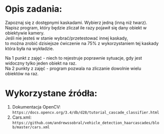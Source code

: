 # Opis zadania:
Zapoznaj się z dostępnymi kaskadami. Wybierz jedną (inną niż twarz).  
Napisz program, który będzie zliczał ile razy pojawił się dany obiekt w obiektywie kamery.  
Jeśli nie jesteś w stanie wybrać/przetestować innej kaskady,  
to można zrobić dzisiejsze ćwiczenie na 75% z wykorzystaniem tej kaskady która była na wykładzie.  
 
Na 1 punkt z zajęć - niech to rejestruje poprawnie sytuacje, gdy jest widoczny tylko jeden obiekt na raz.  
Na 2 punkty z zajęć - program pozwala na zliczanie dowolnie wielu obiektów na raz.  

# Wykorzystane źródła:
1. Dokumentacja OpenCV:  
``https://docs.opencv.org/3.4/db/d28/tutorial_cascade_classifier.html``
2. Cars.xml:  
``https://github.com/andrewssobral/vehicle_detection_haarcascades/blob/master/cars.xml``
